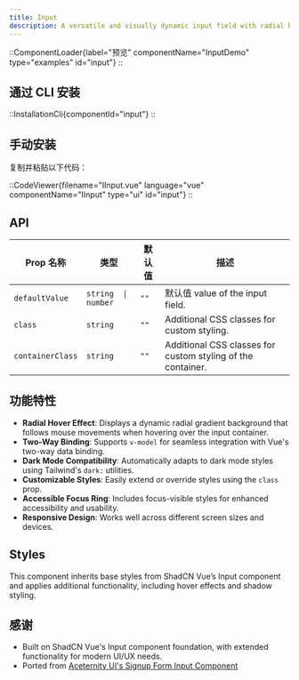 ```yaml
---
title: Input
description: A versatile and visually dynamic input field with radial hover effects, styled for modern web applications.
---
```


::ComponentLoader{label="预览" componentName="InputDemo" type="examples" id="input"}
::

## 通过 CLI 安装

::InstallationCli{componentId="input"}
::

## 手动安装

复制并粘贴以下代码：

::CodeViewer{filename="IInput.vue" language="vue" componentName="IInput" type="ui" id="input"}
::

## API

| Prop 名称        | 类型                | 默认值 | 描述                                                        |
| ---------------- | ------------------- | ------ | ----------------------------------------------------------- |
| `defaultValue`   | `string  \| number` | `""`   | 默认值 value of the input field.                            |
| `class`          | `string`            | `""`   | Additional CSS classes for custom styling.                  |
| `containerClass` | `string`            | `""`   | Additional CSS classes for custom styling of the container. |

## 功能特性

- **Radial Hover Effect**: Displays a dynamic radial gradient background that follows mouse movements when hovering over the input container.
- **Two-Way Binding**: Supports `v-model` for seamless integration with Vue's two-way data binding.
- **Dark Mode Compatibility**: Automatically adapts to dark mode styles using Tailwind's `dark:` utilities.
- **Customizable Styles**: Easily extend or override styles using the `class` prop.
- **Accessible Focus Ring**: Includes focus-visible styles for enhanced accessibility and usability.
- **Responsive Design**: Works well across different screen sizes and devices.

## Styles

This component inherits base styles from ShadCN Vue’s Input component and applies additional functionality, including hover effects and shadow styling.

## 感谢

- Built on ShadCN Vue's Input component foundation, with extended functionality for modern UI/UX needs.
- Ported from [Aceternity UI's Signup Form Input Component](https://ui.aceternity.com/components/signup-form)
